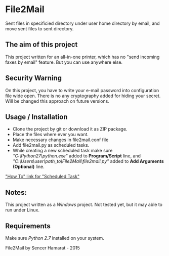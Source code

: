 # File2Mail

Sent files in specificied directory under user home directory by email, and move sent files to sent directory.

## The aim of this project
This project written for an all-in-one printer, which has no "send incoming faxes by email" feature. But you can use anywhere else.

## Security Warning

On this project, you have to write your e-mail password into configuration file wide open. 
There is no any cryptography added for hiding your secret. Will be changed this approach on future versions.  

## Usage / Installation

* Clone the project by git or download it as ZIP package. 
* Place the files where ever you want.
* Make necessary changes in file2mail.conf file 
* Add file2mail.py as scheduled tasks.
* While creating a new scheduled task make sure *"C:\Python27\python.exe"* added to **Program/Script** line, and
*"C:\Users\user\path_to\File2Mail\file2mail.py"* added to **Add Arguments (Optional)** line.

["How To" link for "Scheduled Task"](http://windows.microsoft.com/en-us/windows/schedule-task#1TC=windows-7)

## Notes:

This project written as a *Windows* project. Not tested yet, but it may able to run under Linux.

## Requirements

Make sure *Python 2.7* installed on your system.

File2Mail by Sencer Hamarat - 2015 
